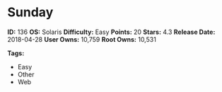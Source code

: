 # Sunday

**ID:** 136
**OS:** Solaris
**Difficulty:** Easy
**Points:** 20
**Stars:** 4.3
**Release Date:** 2018-04-28
**User Owns:** 10,759
**Root Owns:** 10,531

**Tags:**
- Easy
- Other
- Web

